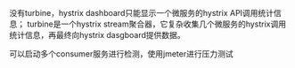 没有turbine，hystrix dashboard只能显示一个微服务的hystrix API调用统计信息；
turbine是一个hystrix stream聚合器，它复杂收集几个微服务的hystrix调用统计信息，再最终向hystrix dasgboard提供数据。

可以启动多个consumer服务进行检测，使用jmeter进行压力测试